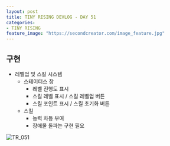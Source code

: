 ```yaml
---
layout: post
title: TINY RISING DEVLOG - DAY 51
categories:
- TINY RISING
feature_image: "https://secondcreator.com/image_feature.jpg"
---
```


## 구현
- 레벨업 및 스킬 시스템
  - 스테이터스 창
    - 레벨 진행도 표시
    - 스킬 레벨 표시 / 스킬 레벨업 버튼
    - 스킬 포인트 표시 / 스킬 초기화 버튼
  - 스킬
    - 능력 차등 부여
    - 장애물 돌파는 구현 필요

![TR_051](https://secondcreator.com/blog/imgs/TR_051.png)
